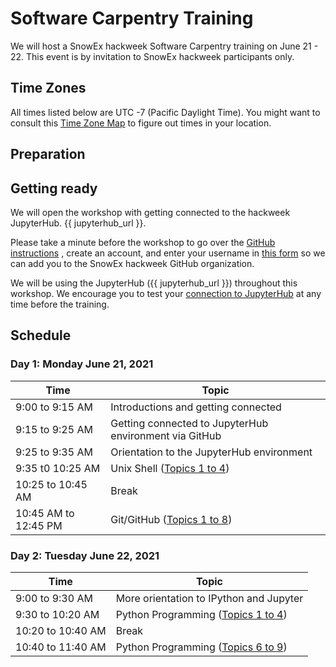 # Software Carpentry Training

We will host a SnowEx hackweek Software Carpentry training on June 21 - 22. This event is by invitation to SnowEx hackweek participants only.

## Time Zones

All times listed below are UTC -7 (Pacific Daylight Time). You might want to consult this [Time Zone Map](https://www.timeanddate.com/time/map/) to figure out times in your location.

## Preparation

## Getting ready

We will open the workshop with getting connected to the hackweek JupyterHub.
{{ jupyterhub_url }}.

Please take a minute before the workshop to go over the [GitHub instructions](github)
, create an account, and enter your username in [this form](https://docs.google.com/forms/d/e/1FAIpQLSc6T_TZ8cfwRSvYJClAmsun38SM5IPH6EzyZJFZGgeXqIuL_g/viewform) so
we can add you to the SnowEx hackweek GitHub organization.

We will be using the JupyterHub ({{ jupyterhub_url }}) throughout this workshop. We encourage you to test your [connection to JupyterHub](jupyterhub) at any time before the training.

## Schedule

### Day 1: Monday June 21, 2021

| Time | Topic | 
| ----- | ----- |
| 9:00 to 9:15 AM | Introductions and getting connected |
| 9:15 to 9:25 AM | Getting connected to JupyterHub environment via GitHub |
| 9:25 to 9:35 AM | Orientation to the JupyterHub environment |
| 9:35 t0 10:25 AM | Unix Shell ([Topics 1 to 4](http://swcarpentry.github.io/shell-novice/)) |
| 10:25 to 10:45 AM | Break |
| 10:45 AM to 12:45 PM | Git/GitHub ([Topics 1 to 8](http://swcarpentry.github.io/git-novice/)) | 

### Day 2: Tuesday June 22, 2021

| Time | Topic | 
| ----- | ----- |
| 9:00 to 9:30 AM | More orientation to IPython and Jupyter |
| 9:30 to 10:20 AM | Python Programming ([Topics 1 to 4](http://swcarpentry.github.io/python-novice-gapminder/)) | 
| 10:20 to 10:40 AM | Break |
| 10:40 to 11:40 AM | Python Programming ([Topics 6 to 9](http://swcarpentry.github.io/python-novice-gapminder/)) | 

